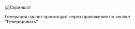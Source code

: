 ![Скриншот](https://i.postimg.cc/VNDYzMLf/appimage.png)

Генерация паллет происходит через приложение по кнопке "Генерировать"
